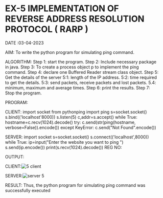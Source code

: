 # EX-5 IMPLEMENTATION OF REVERSE ADDRESS RESOLUTION PROTOCOL ( RARP )

DATE :03-04-2023

AIM:
To write the python program for simulating ping command.

ALGORITHM:
Step 1: start the program.
Step 2: Include necessary package in java.
Step 3: To create a process object p to implement the ping command.
Step 4: declare one Buffered Reader stream class object.
Step 5: Get the details of the server
 5:1: length of the IP address.
 5:2: time required to get the details.
 5:3: send packets, receive packets and lost packets. 
 5.4: minimum, maximum and average times.
Step 6: print the results. 
Step 7: Stop the program.

PROGRAM:

CLIENT:
import socket
from pythonping import ping
s=socket.socket()
s.bind(('localhost'8000))
s.listen(5)
c,addr=s.accept()
while True:
 hostname=c.recv(1024).decode()
 try:
 c.send(str(ping(hostname, verbose=False)).encode())
 except KeyError:
 c.send("Not Found".encode())

SERVER:
import socket
s=socket.socket()
s.connect(('localhost',8000))
while True:
 ip=input("Enter the website you want to ping ")
 s.send(ip.encode())
 print(s.recv(1024).decode())
REG NO:

OUTPUT:

CLIENT:![5 client](https://github.com/sujathamohankumar/EX-5/assets/119606216/56e52125-0fc8-486d-a0ef-eae6157cb90f)


SERVER:![server 5](https://github.com/sujathamohankumar/EX-5/assets/119606216/4a803191-4901-47b5-8bc6-aa37576a0b65)


RESULT:
Thus, the python program for simulating ping command was successfully executed
